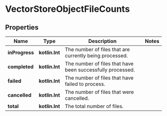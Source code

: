 
# VectorStoreObjectFileCounts

## Properties
| Name | Type | Description | Notes |
| ------------ | ------------- | ------------- | ------------- |
| **inProgress** | **kotlin.Int** | The number of files that are currently being processed. |  |
| **completed** | **kotlin.Int** | The number of files that have been successfully processed. |  |
| **failed** | **kotlin.Int** | The number of files that have failed to process. |  |
| **cancelled** | **kotlin.Int** | The number of files that were cancelled. |  |
| **total** | **kotlin.Int** | The total number of files. |  |



